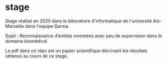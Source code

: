 # stage

Stage réalisé en 2020 dans le laboratoire d'informatique de l'université Aix-Marseille dans l'equipe Qarma.

Sujet : Reconnaissance d’entités nommées avec peu de supervision dans le domaine biomédical

Le pdf dans ce répo est un papier scientifique décrivant les résultats obtenus au cours de ce stage.
